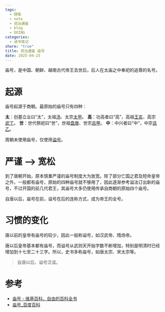 ```yaml
---
tags:
  - 随笔
  - note
  - 资治通鉴
  - blog
  - DOING
categories:
  - 读书笔记
share: "true"
title: 资治通鉴 庙号
date: 2025-04-25
---
```


庙号，是中国、朝鲜、越南古代帝王去世后，后人在太庙之中奉祀的追尊的名号。

# 起源

庙号起源于商朝。最原始的庙号只有四种：

**太**：创基立业曰“太”，太祖[汤](https://zh.wikipedia.org/wiki/%E5%95%86%E6%B9%AF "商汤")、太宗[太甲](https://zh.wikipedia.org/wiki/%E5%A4%AA%E7%94%B2 "太甲")。
**高**：功高者曰“高”，高祖[王亥](https://zh.wikipedia.org/wiki/%E7%8E%8B%E4%BA%A5 "王亥")、高宗[武丁](https://zh.wikipedia.org/wiki/%E6%AD%A6%E4%B8%81 "武丁")。
**世**：世代祭祀曰“世”，世祖[盘庚](https://zh.wikipedia.org/wiki/%E7%9B%A4%E5%BA%9A "盘庚")、世宗[且甲](https://zh.wikipedia.org/wiki/%E7%A5%96%E7%94%B2 "祖甲")。
**中**：中兴者曰“中”，中宗[且乙](https://zh.wikipedia.org/wiki/%E4%B8%94%E4%B9%99 "且乙")。

周朝未使用庙号，仅使用[谥号](1%20Project/book/资治通鉴/谥号.md)。

# 严谨 --> 宽松

到了唐朝开始，原本慎重严谨的庙号制度大为放宽。除了部分亡国之君及短命皇帝之外，一般都有庙号，原始的四种庙号就不够用了，因此逐渐参考谥法订出新的庙号，不过开国的前几代君王，其庙号大多仍使用传承自商朝的原始四个庙号。

自唐以后，庙号在前，谥号在后的连称方式，成为帝王的全号。

# 习惯的变化

唐以前的皇帝有庙号的较少，因此一般称谥号，如汉武帝、隋炀帝。

唐以后皇帝基本都有庙号，而谥号从武则天开始字数不断增加，特别是明清时已经增加到十七至二十三字。所以，史书多称庙号，如唐太宗、宋太宗等。
> 自唐以后，谥号泛滥。

# 参考

- [庙号 - 维基百科，自由的百科全书](https://zh.wikipedia.org/zh-hans/%E5%BA%99%E5%8F%B7)
- [庙号\_百度百科](https://baike.baidu.com/item/%E5%BA%99%E5%8F%B7/103375)
